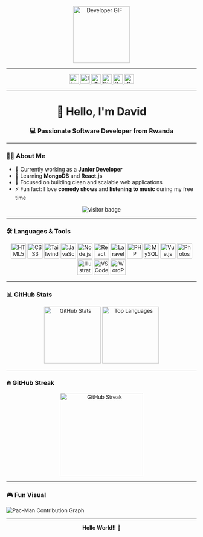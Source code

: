 <div align="center">
  <img height="150" src="https://media.giphy.com/media/M9gbBd9nbDrOTu1Mqx/giphy.gif" alt="Developer GIF" />
</div>

---

<div align="center">
  <a href="https://linkedin.com/in/your-linkedin" target="_blank">
    <img src="https://img.shields.io/static/v1?message=LinkedIn&logo=linkedin&label=&color=0077B5&logoColor=white&style=for-the-badge" height="25" alt="LinkedIn Badge" />
  </a>
  <a href="https://instagram.com/your-instagram" target="_blank">
    <img src="https://img.shields.io/static/v1?message=Instagram&logo=instagram&label=&color=E4405F&logoColor=white&style=for-the-badge" height="25" alt="Instagram Badge" />
  </a>
  <a href="https://wa.me/your-whatsapp" target="_blank">
    <img src="https://img.shields.io/static/v1?message=WhatsApp&logo=whatsapp&label=&color=25D366&logoColor=white&style=for-the-badge" height="25" alt="WhatsApp Badge" />
  </a>
  <a href="https://discord.gg/your-discord" target="_blank">
    <img src="https://img.shields.io/static/v1?message=Discord&logo=discord&label=&color=7289DA&logoColor=white&style=for-the-badge" height="25" alt="Discord Badge" />
  </a>
  <a href="https://codepen.io/your-codepen" target="_blank">
    <img src="https://img.shields.io/static/v1?message=CodePen&logo=codepen&label=&color=000000&logoColor=white&style=for-the-badge" height="25" alt="CodePen Badge" />
  </a>
  <a href="mailto:yourname@gmail.com" target="_blank">
    <img src="https://img.shields.io/static/v1?message=Gmail&logo=gmail&label=&color=D14836&logoColor=white&style=for-the-badge" height="25" alt="Gmail Badge" />
  </a>
</div>

---

<h1 align="center">👋 Hello, I'm David</h1>

<h3 align="center">💻 Passionate Software Developer from Rwanda</h3>

---

### 👨‍💻 About Me

- 🔭 Currently working as a **Junior Developer**  
- 🌱 Learning **MongoDB** and **React.js**  
- 🎯 Focused on building clean and scalable web applications  
- ⚡ Fun fact: I love **comedy shows** and **listening to music** during my free time  

<div align="center">
  <img src="https://visitor-badge.laobi.icu/badge?page_id=davidkw-coder.davidkw-coder" alt="visitor badge"/>
</div>

---

### 🛠️ Languages & Tools

<div align="center">
  <img src="https://cdn.jsdelivr.net/gh/devicons/devicon/icons/html5/html5-original.svg" height="40" alt="HTML5" />
  <img src="https://cdn.jsdelivr.net/gh/devicons/devicon/icons/css3/css3-original.svg" height="40" alt="CSS3" />
  <img src="https://cdn.jsdelivr.net/gh/devicons/devicon/icons/tailwindcss/tailwindcss-original-wordmark.svg" height="40" alt="Tailwind CSS" />
  <img src="https://cdn.jsdelivr.net/gh/devicons/devicon/icons/javascript/javascript-original.svg" height="40" alt="JavaScript" />
  <img src="https://cdn.jsdelivr.net/gh/devicons/devicon/icons/nodejs/nodejs-original.svg" height="40" alt="Node.js" />
  <img src="https://cdn.jsdelivr.net/gh/devicons/devicon/icons/react/react-original.svg" height="40" alt="React" />
  <img src="https://cdn.jsdelivr.net/gh/devicons/devicon/icons/laravel/laravel-original.svg" height="40" alt="Laravel" />
  <img src="https://cdn.jsdelivr.net/gh/devicons/devicon/icons/php/php-original.svg" height="40" alt="PHP" />
  <img src="https://cdn.jsdelivr.net/gh/devicons/devicon/icons/mysql/mysql-original.svg" height="40" alt="MySQL" />
  <img src="https://cdn.jsdelivr.net/gh/devicons/devicon/icons/vuejs/vuejs-original.svg" height="40" alt="Vue.js" />
  <img src="https://cdn.jsdelivr.net/gh/devicons/devicon/icons/photoshop/photoshop-plain.svg" height="40" alt="Photoshop" />
  <img src="https://cdn.jsdelivr.net/gh/devicons/devicon/icons/illustrator/illustrator-plain.svg" height="40" alt="Illustrator" />
  <img src="https://cdn.jsdelivr.net/gh/devicons/devicon/icons/vscode/vscode-original.svg" height="40" alt="VS Code" />
  <img src="https://cdn.jsdelivr.net/gh/devicons/devicon/icons/wordpress/wordpress-original.svg" height="40" alt="WordPress" />
</div>

---

### 📊 GitHub Stats

<div align="center">
  <img src="https://github-readme-stats.vercel.app/api?username=davidkw-coder&show_icons=true&theme=dracula&hide_border=false&count_private=true" height="150" alt="GitHub Stats" />
  <img src="https://github-readme-stats.vercel.app/api/top-langs?username=davidkw-coder&layout=compact&theme=dracula&hide_border=false" height="150" alt="Top Languages" />
</div>

---

### 🔥 GitHub Streak

<div align="center">
  <img src="https://streak-stats.demolab.com?user=davidkw-coder&theme=dark&hide_border=false&border_radius=5" height="220" alt="GitHub Streak" />
</div>

---

### 🎮 Fun Visual

<picture>
  <source media="(prefers-color-scheme: dark)" srcset="https://raw.githubusercontent.com/davidkw-coder/davidkw-coder/output/pacman-contribution-graph-dark.svg">
  <source media="(prefers-color-scheme: light)" srcset="https://raw.githubusercontent.com/davidkw-coder/davidkw-coder/output/pacman-contribution-graph.svg">
  <img alt="Pac-Man Contribution Graph" src="https://raw.githubusercontent.com/davidkw-coder/davidkw-coder/output/pacman-contribution-graph.svg">
</picture>

---

<p align="center"><b>Hello World!! 👋</b></p>
